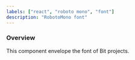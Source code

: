 ```yaml
---
labels: ["react", "roboto mono", "font"]
description: "RobotoMono font"
---
```


### Overview

This component envelope the font of Bit projects.
